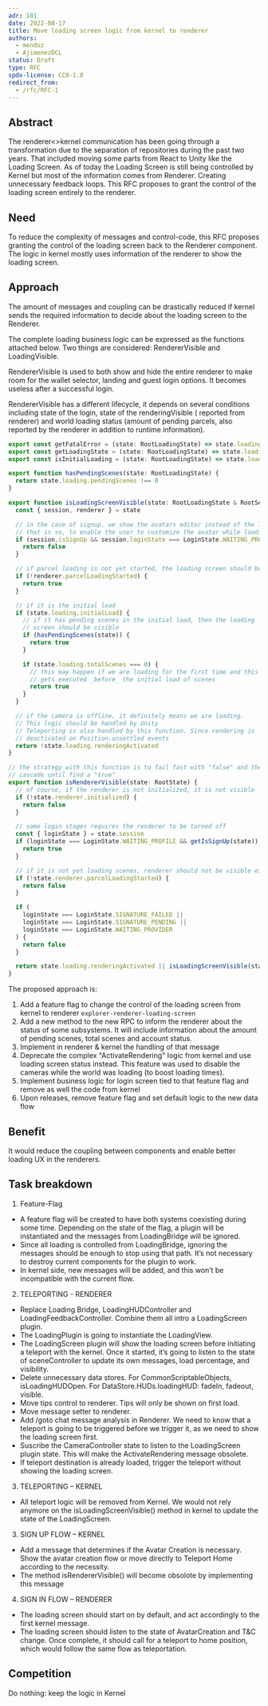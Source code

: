 ```yaml
---
adr: 101
date: 2022-08-17
title: Move loading screen logic from kernel to renderer
authors:
  - menduz
  - AjimenezDCL
status: Draft
type: RFC
spdx-license: CC0-1.0
redirect_from:
  - /rfc/RFC-1
---
```


## Abstract

<!--
Insert here a brief paragraph summarizing the RFC in its current state.
This section shall provide an overview of whether this is a settled
decision, alternatives explored and a short summary of relevant
background information and key insights.
-->

The renderer<>kernel communication has been going through a transformation due to the separation of repositories during the past two years. That included moving some parts from React to Unity like the Loading Screen. As of today the Loading Screen is still being controlled by Kernel but most of the information comes from Renderer. Creating unnecessary feedback loops. This RFC proposes to grant the control of the loading screen entirely to the renderer.

## Need

<!--
Why is this RFC needed?  Briefly describe the need motivating this
proposed artifact to be created or work be done.  What problem does it
solve? Include an estimate of actual or perceived effort/gain.
-->

To reduce the complexity of messages and control-code, this RFC proposes granting the control of the loading screen back to the Renderer component. The logic in kernel mostly uses information of the renderer to show the loading screen.

## Approach

<!--
How do you intend on addressing the need?  Describe what you plan on
doing and the rationale behind the decisions you propose.  Then lay out
the plan of execution, in rough order of how the execution should take
place.  Include the rollout plan as well. (This is usually the longest
section of the RFC) Hint: don’t be afraid of posting illustrations! The
level of detail here has to be enough to give the reader  a clear
understanding of the solution - it is up to the writer to decide.
Further detail can be addressed to satisfy comments and increase clarity.
-->

The amount of messages and coupling can be drastically reduced if kernel sends the required information to decide about the loading screen to the Renderer.

The complete loading business logic can be expressed as the functions attached below. Two things are considered: RendererVisible and LoadingVisible.

RendererVisible is used to both show and hide the entire renderer to make room for the wallet selector, landing and guest login options. It becomes useless after a successful login.

RendererVisible has a different lifecycle, it depends on several conditions including state of the login, state of the renderingVisible ( reported from renderer) and world loading status (amount of pending parcels, also reported by the renderer in addition to runtime information).

```ts
export const getFatalError = (state: RootLoadingState) => state.loading.error
export const getLoadingState = (state: RootLoadingState) => state.loading
export const isInitialLoading = (state: RootLoadingState) => state.loading.initialLoad

export function hasPendingScenes(state: RootLoadingState) {
  return state.loading.pendingScenes !== 0
}

export function isLoadingScreenVisible(state: RootLoadingState & RootSessionState & RootRendererState) {
  const { session, renderer } = state

  // in the case of signup, we show the avatars editor instead of the loading screen
  // that is so, to enable the user to customize the avatar while loading the world
  if (session.isSignUp && session.loginState === LoginState.WAITING_PROFILE) {
    return false
  }

  // if parcel loading is not yet started, the loading screen should be visible
  if (!renderer.parcelLoadingStarted) {
    return true
  }

  // if it is the initial load
  if (state.loading.initialLoad) {
    // if it has pending scenes in the initial load, then the loading
    // screen should be visible
    if (hasPendingScenes(state)) {
      return true
    }

    if (state.loading.totalScenes === 0) {
      // this may happen if we are loading for the first time and this saga
      // gets executed _before_ the initial load of scenes
      return true
    }
  }

  // if the camera is offline, it definitely means we are loading.
  // This logic should be handled by Unity
  // Teleporting is also handled by this function. Since rendering is
  // deactivated on Position.unsettled events
  return !state.loading.renderingActivated
}

// the strategy with this function is to fail fast with "false" and then
// cascade until find a "true"
export function isRendererVisible(state: RootState) {
  // of course, if the renderer is not initialized, it is not visible
  if (!state.renderer.initialized) {
    return false
  }

  // some login stages requires the renderer to be turned off
  const { loginState } = state.session
  if (loginState === LoginState.WAITING_PROFILE && getIsSignUp(state)) {
    return true
  }

  // if it is not yet loading scenes, renderer should not be visible either
  if (!state.renderer.parcelLoadingStarted) {
    return false
  }

  if (
    loginState === LoginState.SIGNATURE_FAILED ||
    loginState === LoginState.SIGNATURE_PENDING ||
    loginState === LoginState.WAITING_PROVIDER
  ) {
    return false
  }

  return state.loading.renderingActivated || isLoadingScreenVisible(state)
}
```

The proposed approach is:

1. Add a feature flag to change the control of the loading screen from kernel to renderer `explorer-renderer-loading-screen`
2. Add a new method to the new RPC to inform the renderer about the status of some subsystems. It will include information about the amount of pending scenes, total scenes and account status.
3. Implement in renderer & kernel the handling of that message
4. Deprecate the complex "ActivateRendering" logic from kernel and use loading screen status instead. This feature was used to disable the cameras while the world was loading (to boost loading times).
5. Implement business logic for login screen tied to that feature flag and remove as well the code from kernel
6. Upon releases, remove feature flag and set default logic to the new data flow

## Benefit

<!--
What are the benefits / merits of this approach?  Tie the benefit
directly back into the satisfaction of the need.  How does this benefit
the client / user? How does the unique approach yield unique customer benefits?
-->

It would reduce the coupling between components and enable better loading UX in the renderers.

## Task breakdown

1. Feature-Flag
- A feature flag will be created to have both systems coexisting during some time. Depending on the state of the flag, a plugin will be instantiated and the messages from LoadingBridge will be ignored.
- Since all loading is controlled from LoadingBridge, ignoring the messages should be enough to stop using that path. It’s not necessary to destroy current components for the plugin to work.
- In kernel side, new messages will be added, and this won’t be incompatible with the current flow.

2. TELEPORTING - RENDERER
- Replace Loading Bridge, LoadingHUDController and LoadingFeedbackController. Combine them all intro a LoadingScreen plugin.
- The LoadingPlugin is going to instantiate the LoadingView.
- The LoadingScreen plugin will show the loading screen before initiating a teleport with the kernel. Once it started, it’s going to listen to the state of sceneController to update its own messages, load percentage, and visibility.
- Delete unnecessary data stores. For CommonScriptableObjects, isLoadingHUDOpen. For DataStore.HUDs.loadingHUD: fadeIn, fadeout, visible.
- Move tips control to renderer. Tips will only be shown on first load.
- Move message setter to renderer. 
- Add /goto chat message analysis in Renderer. We need to know that a teleport is going to be triggered before we trigger it, as we need to show the loading screen first.
- Suscribe the CameraController state to listen to the LoadingScreen plugin state. This will make the ActivateRendering message obsolete. 
- If teleport destination is already loaded, trigger the teleport without showing the loading screen.

3. TELEPORTING – KERNEL
- All teleport logic will be removed from Kernel. We would not rely anymore on the isLoadingScreenVisible() method in kernel to update the state of the LoadingScreen.


3.  SIGN UP FLOW – KERNEL
- Add a message that determines if the Avatar Creation is necessary. Show the avatar creation flow or move directly to Teleport Home according to the necessity.
- The method isRendererVisible() will become obsolote by implementing this message

4. SIGN IN FLOW – RENDERER
- The loading screen should start on by default, and act accordingly to the first kernel message.
- The loading screen should listen to the state of AvatarCreation and T&C change. Once complete, it should call for a teleport to home position, which would follow the same flow as teleportation.

## Competition

<!--
What other options were considered? Give an honest treatment of why
these alternatives were not satisfactory. Identify the competition and
demonstrate that the competition is clearly understood. Include the
“what if we do nothing” alternative.
-->

Do nothing: keep the logic in Kernel
